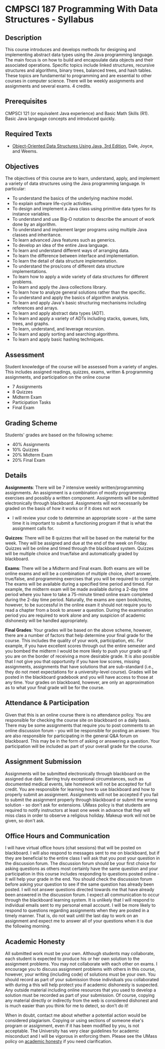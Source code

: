 # CMPSCI 187 Programming With Data Structures - Syllabus

## Description
This course introduces and develops methods for designing and
implementing abstract data types using the Java programming
language. The main focus is on how to build and encapsulate data
objects and their associated operations. Specific topics include
linked structures, recursive structures and algorithms, binary trees,
balanced trees, and hash tables. These topics are fundamental to
programming and are essential to other courses in computer
science. There will be weekly assignments and assignments and several
exams. 4 credits.

## Prerequisites
CMPSCI 121 (or equivalent Java experience) and Basic Math Skills
(R1). Basic Java language concepts and introduced quickly.

## Required Texts
- [Object-Oriented Data Structures Using Java, 3rd Edition][book],
  Dale, Joyce, and Weems.

## Objectives
The objectives of this course are to learn, understand, apply, and
implement a variety of data structures using the Java programming
language. In particular:

- To understand the basics of the underlying machine model.
- To explain software life-cycle activities.
- To design and implement a Java class using primitive data types for
  its instance variables.
- To understand and use Big-O notation to describe the amount of work
  done by an algorithm.
- To understand and implement larger programs using multiple Java
  classes and inheritance.
- To learn advanced Java features such as generics.
- To develop an idea of the entire Java language.
- To learn and understand different ways of arranging data.
- To learn the difference between interface and implementation.
- To learn the detail of data structure implementation.
- To understand the pros/cons of different data structure
  implementations.
- To learn how to apply a wide variety of data structures for
  different problems.
- To learn and apply the Java collections library.
- To learn how to analyze general solutions rather than the specific.
- To understand and apply the basics of algorithm analysis.
- To learn and apply Java's basic structuring mechanisms including
  references and arrays.
- To learn and apply abstract data types (ADT).
- To learn and apply a variety of ADTs including stacks, queues,
  lists, trees, and graphs.
- To learn, understand, and leverage recursion.
- To learn and apply sorting and searching algorithms.
- To learn and apply basic hashing techniques.

## Assessment
Student knowledge of the course will be assessed from a variety of
angles. This includes assigned readings, quizzes, exams, written &
programming assignments, and participation on the online course

- 7 Assignments
- 8 Quizzes
- Midterm Exam
- Participation Tasks
- Final Exam

## Grading Scheme
Students' grades are based on the following scheme:

- 40% Assignments
- 10% Quizzes
- 20% Midterm Exam
- 20% Final Exam

## Details
**Assignments**: There will be 7 intensive weekly written/programming
assignments. An assignment is a combination of mostly programming
exercises and possibly a written component. Assignments will be
submitted electronically through blackboard. Assignments will not
necessarily be graded on the basis of how it works or if it does not work
- I will review your code to determine an appropriate score - at the
same time it is important to submit a functioning program if that is
what the assignment calls for.

**Quizzes**: There will be 8 quizzes that will be based on the material
for the week. They will be assigned and due at the end of the week on
Friday. Quizzes will be online and timed through the blackboard
system. Quizzes will be multiple choice and true/false and
automatically graded by blackboard.

**Exams**: There will be a Midterm and Final exam. Both exams are will
be online exams and will be a combination of multiple choice, short
answer, true/false, and programming exercises that you will be
required to complete. The exams will be available during a specified
time period and timed. For example, the midterm exam will be made
available during a 2-day time period where you have to take a
75-minute timed online exam completed during the 2-day time
period. Naturally, the exams are open book/notes, however, to be
successful in the online exam it should not require you to read a
chapter from a book to answer a question. During the examination
period you are required to work alone and any suspicion of academic
dishonesty will be handled appropriately.

**Final Grades**: Your grades will be based on the above scheme,
however, there are a number of factors that help determine your final
grade for the course. This includes the quality of your work,
participation, etc. For example, if you have excellent scores through
out the entire semester and you bombed the midterm I would be more
likely to push your grade up if you are on the border of receiving a
more desirable grade. It is also possible that I not give you that
opportunity if you have low scores, missing assignments, assignments
that have solutions that are sub-standard (i.e., they do not meet
expectations for a university-level course). Grades will be posted in
the blackboard gradebook and you will have access to those at any
time. Your grades on blackboard, however, are only an approximation as
to what your final grade will be for the course.

## Attendance & Participation
Given that this is an online course there is no attendance policy. You
are responsible for checking the course site on blackboard on a daily
basis. There may be some assignments that require you to post comments
to an online discussion forum - you will be responsible for posting an
answer. You are also responsible for participating in the general Q&A
forum on blackboard. This may be in the form of asking or answering a
question. Your participation will be included as part of your overall
grade for the course.

## Assignment Submission
Assignments will be submitted electronically through blackboard on the
assigned due date. Barring truly exceptional circumstances, such as
documented medical events, late homework will not be accepted for full
credit. You are responsible for learning how to use blackboard and how
to properly submit an assignment. Assignments will not be accepted if
you fail to submit the assignment properly through blackboard or
submit the wrong solution - so don't ask for extensions. UMass policy
is that students are required to notify instructors at least one week
in advance that they will miss class in order to observe a religious
holiday. Makeup work will not be given, so don't ask.

## Office Hours and Communication
I will have virtual office hours (chat sessions) that will be posted
on blackboard. I will also respond to messages sent to me on
blackboard, but if they are beneficial to the entire class I will ask
that you post your question in the discussion forum. The discussion
forum should be your first choice for asking questions as others most
certainly have the same question and your participation in this course
includes responding to questions posted online - it will help your
grade in the end. You should check the discussion forum before asking
your question to see if the same question has already been posted. I
will not answer questions directed towards me that have already been
answered in the discussion forum. I expect all communication to occur
through the blackboard learning system. It is unlikely that I will
respond to individual emails sent to my personal email account. I will
be more likely to respond to questions regarding assignments when they
are posted in a timely manner. That is, do not wait until the last day
to work on an assignment and expect me to answer all of your questions
when it is due the following morning.

## Academic Honesty
All submitted work must be your own. Although students may
collaborate, each student is expected to produce his or her own
solution to the assignment problems. You may not collaborate with each
other on exams. I encourage you to discuss assignment problems with
others in this course, however, your writing (including code) of
solutions must be your own. You should record as part of your
submission those individuals you collaborated with during a
this will help protect you if academic dishonesty is
suspected. Any outside material including online resources that you
used to develop a solution must be recorded as part of your
submission. Of course, copying any material directly or indirectly
from the web is considered dishonest and is much easier than you think
for me to detect, so don't do it!

When in doubt, contact me about whether a potential action would be
considered plagiarism. Copying or using sections of someone else's
program or assignment, even if it has been modified by you, is not
acceptable. The University has very clear guidelines for academic
misconduct and I will be vigorous in enforcing them. Please see the
UMass policy on [academic honesty][honesty] if you need clarification.

[book]: http://www.amazon.com/Object-Oriented-Data-Structures-Using-Java/dp/1449613543/ref=pd_sim_b_2
[honesty]: http://www.umass.edu/dean_students/codeofconduct/acadhonesty/#B

